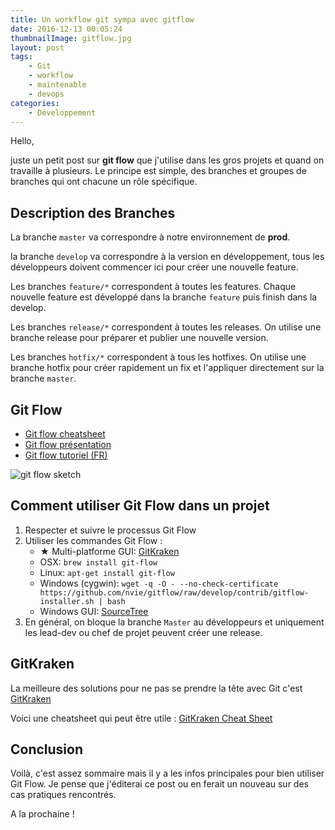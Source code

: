 ```yaml
---
title: Un workflow git sympa avec gitflow
date: 2016-12-13 00:05:24
thumbnailImage: gitflow.jpg
layout: post
tags:
    - Git
    - workflow
    - maintenable
    - devops
categories:
    - Développement
---
```


Hello,

juste un petit post sur **git flow** que j'utilise dans les gros projets et quand on travaille à plusieurs.
Le principe est simple, des branches et groupes de branches qui ont chacune un rôle spécifique.

<!--more-->

## Description des Branches

La branche `master` va correspondre à  notre environnement de **prod**.

la branche `develop` va correspondre à la version en développement, tous les développeurs doivent commencer ici pour créer une nouvelle feature.

Les branches `feature/*` correspondent à toutes les features. Chaque nouvelle feature est développé dans la branche `feature` puis finish dans la develop.

Les branches `release/*` correspondent à toutes les releases. On utilise une branche release pour préparer et publier une nouvelle version.

Les branches `hotfix/*` correspondent à tous les hotfixes. On utilise une branche hotfix pour créer rapidement un fix et l'appliquer directement sur la branche `master`.

## Git Flow

* [Git flow cheatsheet](http://danielkummer.github.io/git-flow-cheatsheet/)
* [Git flow présentation](http://nvie.com/posts/a-successful-git-branching-model/)
* [Git flow tutoriel (FR)](https://www.grafikart.fr/formations/git/git-flow)

![git flow sketch](git-flow.png)

## Comment utiliser Git Flow dans un projet

1. Respecter et suivre le processus Git Flow
2. Utiliser les commandes Git Flow :
    * ★ Multi-platforme GUI: [GitKraken](http://www.gitkraken.com/)
    * OSX: `brew install git-flow`
    * Linux: `apt-get install git-flow`
    * Windows (cygwin): `wget -q -O - --no-check-certificate https://github.com/nvie/gitflow/raw/develop/contrib/gitflow-installer.sh | bash`
    * Windows GUI: [SourceTree](https://www.sourcetreeapp.com/)
3. En général, on bloque la branche `Master` au développeurs et uniquement les lead-dev ou chef de projet peuvent créer une release.

## GitKraken

La meilleure des solutions pour ne pas se prendre la tête avec Git c'est [GitKraken](http://www.gitkraken.com/)

Voici une cheatsheet qui peut être utile : [GitKraken Cheat Sheet](https://www.gitkraken.com/resources/gitkraken-cheat-sheet)

## Conclusion

Voilà, c'est assez sommaire mais il y a les infos principales pour bien utiliser Git Flow. Je pense que j'éditerai ce post ou en ferait un nouveau sur des cas pratiques rencontrés.

A la prochaine !

